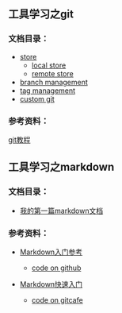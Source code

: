 工具学习之git
-----

### 文档目录：
* [store](git/note1_localstore.md)
    - [local store](git/note1_localstore.md)
    - [remote store](git/note2_remotestore.md)
* [branch management](git/note3_branchmanagement.md)
* [tag management](git/note4_tagmanagement.md)
* [custom git](git/note5_customgit.md)

### 参考资料：
[git教程](http://www.liaoxuefeng.com/wiki/0013739516305929606dd18361248578c67b8067c8c017b000)


工具学习之markdown
-----

### 文档目录：
* [我的第一篇markdown文档](README.md)

### 参考资料：
* [Markdown入门参考](http://xianbai.me/learn-md/)
    - [code on github](https://github.com/zhipc/Learning-Markdown)

* [Markdown快速入门][Markdown快速入门]
    - [code on gitcafe][code on gitcafe]

[Markdown快速入门]: http://wowubuntu.com/markdown/basic.html 
[code on gitcafe]: https://gitcafe.com/riku/Markdown-Syntax-CN/blob/master/README.md

